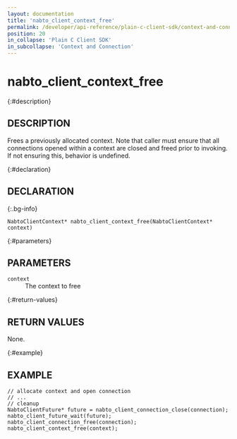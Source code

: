 ```yaml
---
layout: documentation
title: 'nabto_client_context_free'
permalink: /developer/api-reference/plain-c-client-sdk/context-and-connection/nabto_client_context_free.html
position: 20
in_collapse: 'Plain C Client SDK'
in_subcollapse: 'Context and Connection'
---
```


# nabto_client_context_free

{:#description}
## DESCRIPTION

Frees a previously allocated context. Note that caller must ensure that all connections opened within a context are closed and freed prior to invoking. If not ensuring this, behavior is undefined.

{:#declaration}
## DECLARATION

{:.bg-info}
```
NabtoClientContext* nabto_client_context_free(NabtoClientContext* context)
```

{:#parameters}
## PARAMETERS

<dl>
  <div>
    <dt><code>context</code></dt>
    <dd>The context to free</dd>
  </div>
</dl>

{:#return-values}
## RETURN VALUES

None.

{:#example}
## EXAMPLE

```
// allocate context and open connection
// ...
// cleanup
NabtoClientFuture* future = nabto_client_connection_close(connection);
nabto_client_future_wait(future);
nabto_client_connection_free(connection);
nabto_client_context_free(context);
```